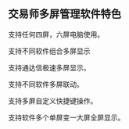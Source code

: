 ## 交易师多屏管理软件特色
支持任何四屏，六屏电脑使用。

支持不同软件组合多屏显示

支持通达信极速多屏显示。

支持不同软件多屏联动。

支持多屏自定义快捷键操作。

支持软件多个单屏变一大屏全屏显示。